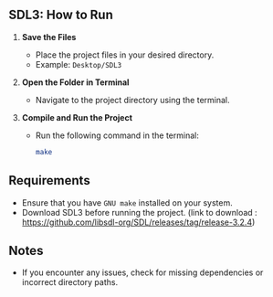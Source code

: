 ## SDL3: How to Run

1. **Save the Files**
   - Place the project files in your desired directory.
   - Example: `Desktop/SDL3`

2. **Open the Folder in Terminal**
   - Navigate to the project directory using the terminal.

3. **Compile and Run the Project**
   - Run the following command in the terminal:
     ```sh
     make
     ```
     
## Requirements
- Ensure that you have `GNU make` installed on your system.
- Download SDL3 before running the project. (link to download : https://github.com/libsdl-org/SDL/releases/tag/release-3.2.4)

## Notes
- If you encounter any issues, check for missing dependencies or incorrect directory paths.

